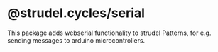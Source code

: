 # @strudel.cycles/serial

This package adds webserial functionality to strudel Patterns, for e.g. sending messages to arduino microcontrollers.
